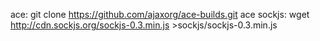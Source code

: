 ace:    git clone https://github.com/ajaxorg/ace-builds.git ace
sockjs: wget http://cdn.sockjs.org/sockjs-0.3.min.js >sockjs/sockjs-0.3.min.js
